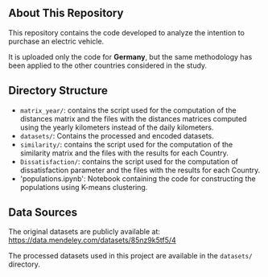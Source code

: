 ## About This Repository

This repository contains the code developed to analyze the intention to purchase an electric vehicle.

It is uploaded  only the code for **Germany**, but the same methodology has been applied to the other countries considered in the study.

## Directory Structure

- `matrix_year/`: contains the script used for the computation of the distances matrix and the files with the distances matrices computed using the yearly kilometers instead of the daily kilometers.
- `datasets/`: Contains the processed and encoded datasets.
- `similarity/`: contains the script used for the computation of the similarity matrix and the files with the results for each Country.
- `Dissatisfaction/`: contains the script used for the computation of dissatisfaction parameter and the files with the results for each Country.
- 'populations.ipynb': Notebook containing the code for constructing the populations using K-means clustering.

## Data Sources

The original datasets are publicly available at:  
https://data.mendeley.com/datasets/85nz9k5tf5/4

The processed datasets used in this project are available in the `datasets/` directory.
